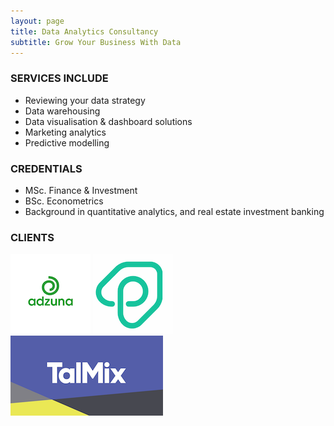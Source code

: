 ```yaml
---
layout: page
title: Data Analytics Consultancy
subtitle: Grow Your Business With Data    
---
```


### SERVICES INCLUDE
  - Reviewing your data strategy
  - Data warehousing 
  - Data visualisation & dashboard solutions
  - Marketing analytics
  - Predictive modelling

### CREDENTIALS
  - MSc. Finance & Investment
  - BSc. Econometrics
  - Background in quantitative analytics, and real estate investment banking
  
### CLIENTS
[![Adzuna logo](/img/adzuna-logo.png)](https://www.adzuna.co.uk)
[![Plentific logo](/img/plentific-logo.png)](https://www.plentific.com)
[![Talmix logo](/img/talmix-logo.png)](https://www.talmix.com)
  

<!-- Calendly badge widget begin -->
<link href="https://assets.calendly.com/assets/external/widget.css" rel="stylesheet">
<script src="https://assets.calendly.com/assets/external/widget.js" type="text/javascript"></script>
<script type="text/javascript">Calendly.initBadgeWidget({url: 'https://calendly.com/gorkemmeral/meeting', text: 'Schedule a meeting', color: '#4d5055', branding: false});</script>
<!-- Calendly badge widget end -->
